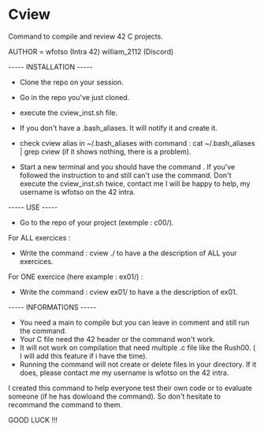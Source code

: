 # Cview

Command to compile and review 42 C projects.

AUTHOR = wfotso (Intra 42) william_2112 (Discord)

----- INSTALLATION -----

- Clone the repo on your session.

- Go in the repo you've just cloned.

- execute the cview_inst.sh file.

- If you don't have a .bash_aliases. It will notify it and create it.

- check cview alias in ~/.bash_aliases with command : cat ~/.bash_aliases | grep cview (if it shows nothing, there is a problem).

- Start a new terminal and you should have the command .
If you've followed the instruction to and still can't use the command. Don't execute the cview_inst.sh twice, contact me I will be happy to help, my username is wfotso on the 42 intra.

----- USE -----

- Go to the repo of your project (exemple : c00/).

For ALL exercices :
- Write the command : cview ./ to have a the description of ALL your exercices.

For ONE exercice (here example : ex01/) :
- Write the command : cview ex01/ to have a the description of ex01.

----- INFORMATIONS -----

- You need a main to compile but you can leave in comment and still run the command.
- Your C file need the 42 header or the command won't work.
- It will not work on compilation that need multiple .c file like the Rush00. ( I will add this feature if i have the time).
- Running the command will not create or delete files in your directory. If it does, please contact me my username is wfotso on the 42 intra.
 
I created this command to help everyone test their own code or to evaluate someone (if he has dowloand the command). So don't hesitate to recommand the command to them.

GOOD LUCK !!!
